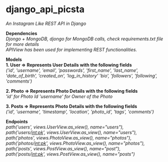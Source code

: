# django_api_picsta
<i> An Instagram Like REST API in Django </i> <br>

<b> Dependencies </b> <br>
<i>
Djongo + MongoDB, djongo for MongoDB calls, 
check requirements.txt file for more details <br> 
APIView has been used for implementing REST functionalities. 
</i> <br>

<b> Models </b> <br>
<b> 1. User => Represents User Details with the following fields </b> <br>
<i>
('id',
'username',
'email',
'passwords',
'first_name',
'last_name',
'date_of_birth',
'created_on',
'log_in_history'
'bio',
'followers',
'following',
'comments') 
</i> <br>

<b> 2. Photo => Represents Photo Details with the following fields </b> <br>
<i>
'id' for Photo Id
'username' for Owner of the Photo
</i>

<b> 3. Posts => Represents Photo Details with the following fields </b> <br>
<i>
('id',
'username',
'timestamp',
'location',
'photo_id',
'tags',
'comments') 
</i> <br>

<b> Endpoints </b> <br>
<i>
path('users', views.UserView.as_view(), name="users"), <br>
path('users/<int:pk>', views.UserView.as_view(), name="users"), <br>
path('photos', views.PhotoView.as_view(), name="photos"), <br>
path('photos/<int:pk>', views.PhotoView.as_view(), name="photos"), <br>
path('posts', views.PostView.as_view(), name="post"), <br>
path('posts/<int:pk>', views.PostView.as_view(), name="posts") 
</i> <br>
